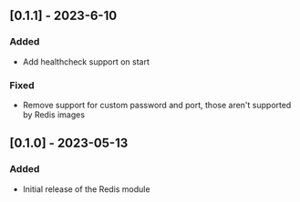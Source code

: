 ## [0.1.1] - 2023-6-10

### Added

- Add healthcheck support on start

### Fixed

- Remove support for custom password and port, those aren't supported by
  Redis images

## [0.1.0] - 2023-05-13

### Added

- Initial release of the Redis module
